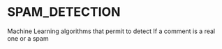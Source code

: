 # SPAM_DETECTION
Machine Learning algorithms that permit  to detect If a comment is a real one or a spam
